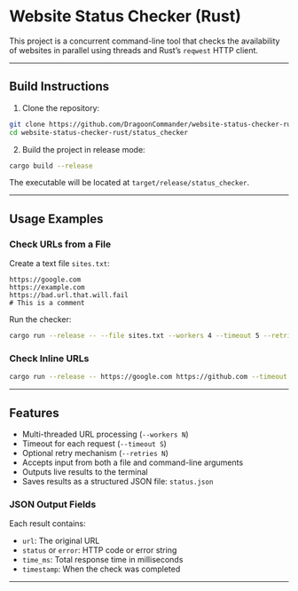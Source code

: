 #  Website Status Checker (Rust)

This project is a concurrent command-line tool that checks the availability of websites in parallel using threads and Rust’s `reqwest` HTTP client.

---

##  Build Instructions

1. Clone the repository:

```bash
git clone https://github.com/DragoonCommander/website-status-checker-rust.git
cd website-status-checker-rust/status_checker
```

2. Build the project in release mode:

```bash
cargo build --release
```

The executable will be located at `target/release/status_checker`.

---

##  Usage Examples

###  Check URLs from a File

Create a text file `sites.txt`:

```
https://google.com
https://example.com
https://bad.url.that.will.fail
# This is a comment
```

Run the checker:

```bash
cargo run --release -- --file sites.txt --workers 4 --timeout 5 --retries 1
```

###  Check Inline URLs

```bash
cargo run --release -- https://google.com https://github.com --timeout 3 --workers 2
```

---

##  Features

- Multi-threaded URL processing (`--workers N`)
- Timeout for each request (`--timeout S`)
- Optional retry mechanism (`--retries N`)
- Accepts input from both a file and command-line arguments
- Outputs live results to the terminal
- Saves results as a structured JSON file: `status.json`

### JSON Output Fields

Each result contains:
- `url`: The original URL
- `status` or `error`: HTTP code or error string
- `time_ms`: Total response time in milliseconds
- `timestamp`: When the check was completed

---